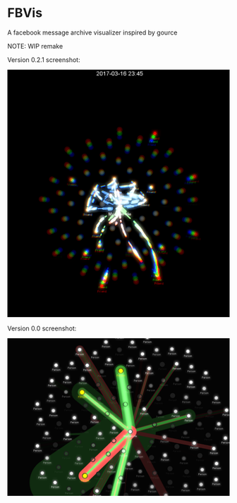 # FBVis
A facebook message archive visualizer inspired by gource

NOTE: WIP remake

Version 0.2.1 screenshot:

![screenshot image](doc/screenshot_0_2_1.png)

Version 0.0 screenshot:

![screenshot image](doc/screenshot.png)
